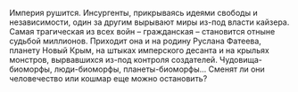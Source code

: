 <!--2017-02-14 21:29:47-->
Империя рушится. Инсургенты, прикрываясь идеями свободы и независимости, один за другим вырывают миры из-под власти кайзера. Самая трагическая из всех войн – гражданская – становится отныне судьбой миллионов. Приходит она и на родину Руслана Фатеева, планету Новый Крым, на штыках имперского десанта и на крыльях монстров, вырвавшихся из-под контроля создателей.
Чудовища-биоморфы, люди-биоморфы, планеты-биоморфы... Сменят ли они человечество или кошмар еще можно остановить?